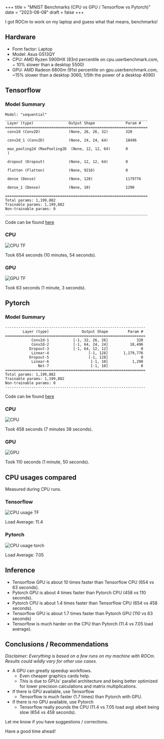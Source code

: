 +++
title = "MNIST Benchmarks (CPU vs GPU / Tensorflow vs Pytorch)"
date = "2023-08-08"
draft = false
+++

I got ROCm to work on my laptop and guess what that means, benchmarks!

## Hardware

- Form factor: Laptop
- Model: Asus G513QY
- CPU: AMD Ryzen 5900HX (83rd percentile on cpu.userbenchmark.com, ~ 10% slower than a desktop 5500)
- GPU: AMD Radeon 6800m 
(91st percentile on gpu.userbenchmark.com, ~15% slower than a desktop 3060, 1/5th the power of a desktop 4090)

## Tensorflow

### Model Summary

```
Model: "sequential"
_________________________________________________________________
 Layer (type)                Output Shape              Param #
=================================================================
 conv2d (Conv2D)             (None, 26, 26, 32)        320

 conv2d_1 (Conv2D)           (None, 24, 24, 64)        18496

 max_pooling2d (MaxPooling2D  (None, 12, 12, 64)       0
 )

 dropout (Dropout)           (None, 12, 12, 64)        0

 flatten (Flatten)           (None, 9216)              0

 dense (Dense)               (None, 128)               1179776

 dense_1 (Dense)             (None, 10)                1290

=================================================================
Total params: 1,199,882
Trainable params: 1,199,882
Non-trainable params: 0
_________________________________________________________________

```

Code can be found [here](https://gist.github.com/berinaniesh/7028945386613c76e80dca02ab060350)

### CPU

![CPU TF](/cpu_mnist_tf.png)

Took 654 seconds (10 minutes, 54 seconds).

### GPU

![GPU TF](/gpu_mnist_tf.png)

Took 63 seconds (1 minute, 3 seconds).

## Pytorch

### Model Summary

```
----------------------------------------------------------------
        Layer (type)               Output Shape         Param #
================================================================
            Conv2d-1           [-1, 32, 26, 26]             320
            Conv2d-2           [-1, 64, 24, 24]          18,496
           Dropout-3           [-1, 64, 12, 12]               0
            Linear-4                  [-1, 128]       1,179,776
           Dropout-5                  [-1, 128]               0
            Linear-6                   [-1, 10]           1,290
               Net-7                   [-1, 10]               0
================================================================
Total params: 1,199,882
Trainable params: 1,199,882
Non-trainable params: 0
----------------------------------------------------------------

```

Code can be found [here](https://github.com/pytorch/examples/blob/main/mnist/main.py)

### CPU

![CPU](/cpu_mnist_torch.png)

Took 458 seconds (7 minutes 38 seconds).

### GPU

![GPU](/gpu_mnist_torch.png)

Took 110 seconds (1 minute, 50 seconds).

## CPU usages compared

Measured during CPU runs.

### Tensorflow

![CPU usage TF](/cpu_usage_tf.png)

Load Average: 11.4

### Pytorch

![CPU usage torch](/cpu_usage_torch.png)

Load Average: 7.05

## Inference

- Tensorflow GPU is about 10 times faster than Tensorflow CPU (654 vs 63 seconds).
- Pytorch GPU is about 4 times faster than Pytorch CPU (458 vs 110 seconds).
- Pytorch CPU is about 1.4 times faster than Tensorflow CPU (654 vs 458 seconds).
- Tensorflow GPU is about 1.7 times faster than Pytorch GPU (110 vs 63 seconds)
- Tensorflow is much harder on the CPU than Pytorch (11.4 vs 7.05 load average).

## Conclusions / Recommendations

_Disclaimer: Everything is based on a few runs on my machine with ROCm. 
Results could wildly vary for other use cases._

- A GPU can greatly speedup workflows.
  - Even cheaper graphics cards help.
  - This is due to GPUs' parallel architecture and being better optimized for lower precision calculations and matrix multiplications.
- If there is GPU available, use Tensorflow
  - Tensorflow is much faster (1.7 times) than Pytorch with GPU.
- If there is no GPU available, use Pytorch
  - Tensorflow really pounds the CPU (11.4 vs 7.05 load avg) albeit being slow (654 vs 458 seconds).

Let me know if you have suggestions / corrections.

Have a good time ahead!

